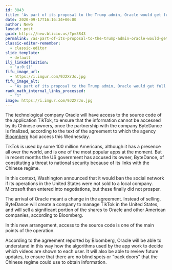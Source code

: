 ```yaml
---
id: 3843
title: 'As part of its proposal to the Trump admin, Oracle would get full access to TikTok&#8217;s source code and updates to search for back doors from ByteDance'
date: 2020-09-17T16:16:34+00:00
author: Newb
layout: post
guid: https://new.blicio.us/?p=3843
permalink: /as-part-of-its-proposal-to-the-trump-admin-oracle-would-get-full-access-to-tiktoks-source-code-and-updates-to-search-for-back-doors-from-bytedance/
classic-editor-remember:
  - classic-editor
slide_template:
  - default
ilj_linkdefinition:
  - 'a:0:{}'
fifu_image_url:
  - https://i.imgur.com/9J2XrJo.jpg
fifu_image_alt:
  - 'As part of its proposal to the Trump admin, Oracle would get full access to TikTok&#8217;s source code and updates to search for back doors from ByteDance'
rank_math_internal_links_processed:
  - "1"
image: https://i.imgur.com/9J2XrJo.jpg
---
```

The technological company Oracle will have access to the source code of the application TikTok, to ensure that the information cannot be accessed by its Chinese owners, once the partnership with the company ByteDance is finalized, according to the text of the agreement to which the agency [Bloomberg](https://www.bloomberg.com/news/articles/2020-09-16/oracle-would-get-access-to-tiktok-code-proposed-deal-terms-say) had access this Wednesday.

TikTok is used by some 100 million Americans, although it has a presence all over the world, and is one of the most popular apps at the moment. But in recent months the US government has accused its owner, ByteDance, of constituting a threat to national security because of its links with the Chinese regime.

In this context, Washington announced that it would ban the social network if its operations in the United States were not sold to a local company. Microsoft then entered into negotiations, but these finally did not prosper.

The arrival of Oracle meant a change in the agreement. Instead of selling, ByteDance will create a company to manage TikTok in the United States, and will sell a significant portion of the shares to Oracle and other American companies, according to Bloomberg.

In this new arrangement, access to the source code is one of the main points of the operation.

According to the agreement reported by Bloomberg, Oracle will be able to understand in this way how the algorithms used by the app work to decide which videos are shown to each user. It will also be able to review future updates, to ensure that there are no blind spots or "back doors" that the Chinese regime could use to obtain information.